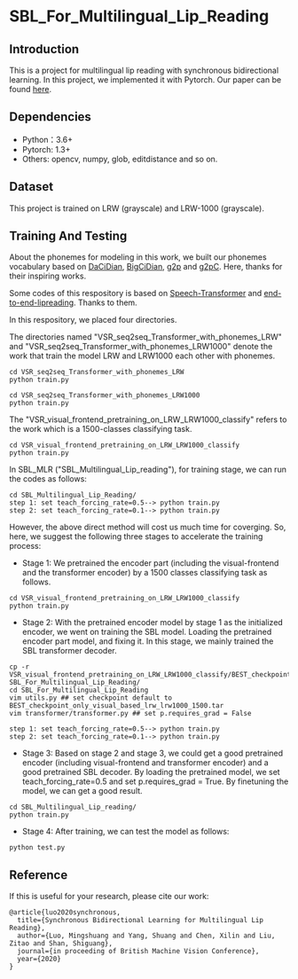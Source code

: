 # SBL_For_Multilingual_Lip_Reading
Introduction
----
This is a project for multilingual lip reading with synchronous bidirectional learning. 
In this project, we implemented it with Pytorch. Our paper can be found [here](https://vipl.ict.ac.cn/uploadfile/upload/2020093011033041.pdf).

Dependencies
----
* Python：3.6+
* Pytorch: 1.3+
* Others: opencv, numpy, glob, editdistance and so on.

Dataset
----
This project is trained on LRW (grayscale) and LRW-1000 (grayscale).

Training And Testing
----
About the phonemes for modeling in this work, we built our phonemes vocabulary based on [DaCiDian](https://github.com/aishell-foundation/DaCiDian), 
[BigCiDian](https://github.com/speechio/BigCiDian), [g2p](https://github.com/Kyubyong/g2p) and [
g2pC](https://github.com/Kyubyong/g2pC). Here, thanks for their inspiring works. 

Some codes of this respository is based on [Speech-Transformer](https://github.com/kaituoxu/Speech-Transformer) and [end-to-end-lipreading](https://github.com/mpc001/end-to-end-lipreading). 
Thanks to them.

In this respository, we placed four directories. 

The directories named "VSR_seq2seq_Transformer_with_phonemes_LRW" and "VSR_seq2seq_Transformer_with_phonemes_LRW1000" 
denote the work that train the model LRW and LRW1000 each other with phonemes. 
```
cd VSR_seq2seq_Transformer_with_phonemes_LRW
python train.py
```
```
cd VSR_seq2seq_Transformer_with_phonemes_LRW1000
python train.py
```
The "VSR_visual_frontend_pretraining_on_LRW_LRW1000_classify" refers to the work which is a 1500-classes classifying task. 
```
cd VSR_visual_frontend_pretraining_on_LRW_LRW1000_classify
python train.py
```
In SBL_MLR ("SBL_Multilingual_Lip_reading"), for training stage, we can run the codes as follows:
```
cd SBL_Multilingual_Lip_Reading/
step 1: set teach_forcing_rate=0.5--> python train.py
step 2: set teach_forcing_rate=0.1--> python train.py
```
However, the above direct method will cost us much time for coverging. 
So, here, we suggest the following three stages to accelerate the training process:
* Stage 1: We pretrained the encoder part 
(including the visual-frontend and the transformer encoder) by a 1500 classes classifying task as follows.
```
cd VSR_visual_frontend_pretraining_on_LRW_LRW1000_classify
python train.py
```
* Stage 2: With the pretrained encoder model by stage 1 as the initialized encoder, we went on training the SBL model. 
Loading the pretrained encoder part model, and fixing it. In this stage, we mainly trained the 
SBL transformer decoder. 
```
cp -r VSR_visual_frontend_pretraining_on_LRW_LRW1000_classify/BEST_checkpoint_only_visual_based_lrw_lrw1000_1500.tar SBL_For_Multilingual_Lip_Reading/
cd SBL_For_Multilingual_Lip_Reading
vim utils.py ## set checkpoint default to BEST_checkpoint_only_visual_based_lrw_lrw1000_1500.tar
vim transformer/transformer.py ## set p.requires_grad = False

step 1: set teach_forcing_rate=0.5--> python train.py
step 2: set teach_forcing_rate=0.1--> python train.py
```
* Stage 3: Based on stage 2 and stage 3, we could get a good pretrained encoder (including visual-frontend
 and transformer encoder) and a good pretrained SBL decoder. By loading the pretrained model, we set teach_forcing_rate=0.5
 and set p.requires_grad = True. By finetuning the model, we can get a good result.
```
cd SBL_Multilingual_Lip_reading/
python train.py
```
* Stage 4: After training, we can test the model as follows:
```
python test.py
```

Reference
----
If this is useful for your research, please cite our work:
```
@article{luo2020synchronous,
  title={Synchronous Bidirectional Learning for Multilingual Lip Reading},
  author={Luo, Mingshuang and Yang, Shuang and Chen, Xilin and Liu, Zitao and Shan, Shiguang},
  journal={in proceeding of British Machine Vision Conference},
  year={2020}
}
```

